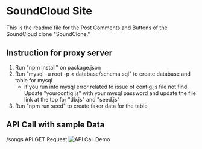 # SoundCloud Site

This is the readme file for the Post Comments and Buttons of the SoundCloud clone "SoundClone."

## Instruction for proxy server
1) Run "npm install" on package.json
2) Run "mysql -u root -p < database/schema.sql" to create database and table for mysql
    - if you run into mysql error related to issue of config.js file not find. Update "yourconfig.js" with your mysql password and update the file link at the top for "db.js" and "seed.js"
3) Run "npm run seed" to create faker data for the table

## API Call with sample Data
/songs API GET Request
![API Call Demo](img/API.gif)
